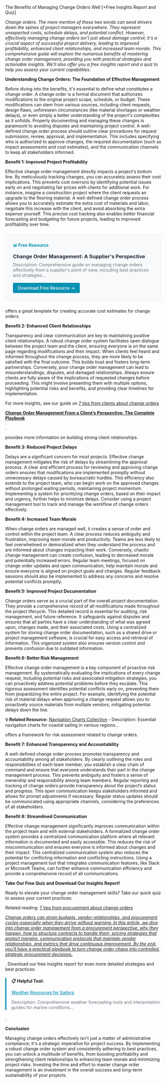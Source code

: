 The Benefits of Managing Change Orders Well [+Free Insights Report and Quiz]

  <p><i>Change orders.  The mere mention of these two words can send shivers down the spines of project managers everywhere.  They represent unexpected costs, schedule delays, and potential conflict. However,  effectively managing change orders isn't just about damage control; it's a crucial aspect of successful project delivery, leading to improved profitability, enhanced client relationships, and increased team morale. This comprehensive guide will explore the numerous benefits of mastering change order management, providing you with practical strategies and actionable insights.  We'll also offer you a free insights report and a quiz to help you assess your current capabilities.</i></p>  <p><b>Understanding Change Orders: The Foundation of Effective Management</b></p>

<p>Before diving into the benefits, it's essential to define what constitutes a change order.  A change order is a formal document that authorizes modifications to the original project scope, schedule, or budget. These modifications can stem from various sources, including client requests, design flaws, unforeseen circumstances (like material shortages or weather delays), or even simply a better understanding of the project's complexities as it unfolds.  Properly documenting and managing these changes is paramount to avoiding disputes and maintaining project control.  A well-defined change order process should outline clear procedures for request submission, review, approval, and implementation.  This includes specifying who is authorized to approve changes, the required documentation (such as impact assessments and cost estimates), and the communication channels to keep all stakeholders informed.</p>  <p><b>Benefit 1: Improved Project Profitability</b></p>

<p>Effective change order management directly impacts a project's bottom line. By meticulously tracking changes, you can accurately assess their cost implications.  This prevents cost overruns by identifying potential issues early on and negotiating fair prices with clients for additional work.  For instance, imagine a construction project where the client requests an upgrade to the flooring material.  A well-defined change order process allows you to accurately estimate the extra cost of materials and labor, negotiate this increase with the client, and avoid absorbing the extra expense yourself.  This precise cost tracking also enables better financial forecasting and budgeting for future projects, leading to improved profitability over time.  <div style="background: #f8f9fa; border: 1px solid #e9ecef; border-radius: 8px; padding: 24px; margin: 24px 0;">
<h4 style="color: #0891b2; margin: 0 0 12px 0;">📊 Free Resource</h4>
<h3 style="margin: 0 0 8px 0;"><a href="/resources/change-order-management" style="color: #1f2937; text-decoration: none;">Change Order Management: A Supplier's Perspective</a></h3>
<p style="color: #6b7280; margin: 0 0 16px 0; font-size: 14px;">Description: Comprehensive guide on managing change orders effectively from a supplier's point of view, including best practices and strategies...</p>
<a href="/resources/change-order-management" style="background: #0891b2; color: white; padding: 8px 16px; border-radius: 4px; text-decoration: none; font-weight: 500; display: inline-block;">Download Free Resource →</a>
</div> offers a great template for creating accurate cost estimates for change orders.</p>  <p><b>Benefit 2: Enhanced Client Relationships</b></p>

<p>Transparency and clear communication are key to maintaining positive client relationships.  A robust change order system facilitates open dialogue between the project team and the client, ensuring everyone is on the same page regarding modifications and their impact.  When clients feel heard and informed throughout the change process, they are more likely to be satisfied with the final outcome.  This builds trust and fosters long-term partnerships.  Conversely, poor change order management can lead to misunderstandings, disputes, and damaged relationships.  Always ensure clients are fully aware of the implications of requested changes before proceeding.  This might involve presenting them with multiple options, highlighting potential risks and benefits, and providing clear timelines for implementation. <p>For more insights, see our guide on <a href="/posts/post-10">7 tips from clients about change orders  <p><b>Change Order Management From a Client’s Perspective: The Complete Playbook</b></p></a>.</p> provides more information on building strong client relationships.</p>  <p><b>Benefit 3: Reduced Project Delays</b></p>

<p>Delays are a significant concern for most projects. Effective change management mitigates the risk of delays by streamlining the approval process. A clear and efficient process for reviewing and approving change orders ensures that modifications are implemented promptly without unnecessary delays caused by bureaucratic hurdles.  This efficiency also extends to the project team, who can begin work on the approved changes without prolonged waiting periods, maintaining project momentum.  Implementing a system for prioritizing change orders, based on their impact and urgency, further helps to minimize delays.  Consider using a project management tool to track and manage the workflow of change orders effectively.</p>  <p><b>Benefit 4: Increased Team Morale</b></p>

<p>When change orders are managed well, it creates a sense of order and control within the project team.  A clear process reduces ambiguity and frustration, improving team morale and productivity.  Teams are less likely to feel overwhelmed or demoralized when they understand the process and are informed about changes impacting their work.  Conversely, chaotic change management can create confusion, leading to decreased morale and potentially increased errors.  Regular team meetings, focused on change order updates and open communication, help maintain morale and ensure everyone is aligned on project goals and changes. Regular feedback sessions should also be implemented to address any concerns and resolve potential conflicts promptly.</p>  <p><b>Benefit 5: Improved Project Documentation</b></p>

<p>Change orders serve as a crucial part of the overall project documentation. They provide a comprehensive record of all modifications made throughout the project lifecycle.  This detailed record is essential for auditing, risk management, and future reference.  It safeguards against disputes and ensures that all parties have a clear understanding of what was agreed upon, changes made, and their associated costs.  Using a centralized system for storing change order documentation, such as a shared drive or project management software, is crucial for easy access and retrieval of information. This organized system also ensures version control and prevents confusion due to outdated information.</p>  <p><b>Benefit 6: Better Risk Management</b></p>

<p>Effective change order management is a key component of proactive risk management. By systematically evaluating the implications of every change request, including potential risks and associated mitigation strategies, you can proactively address potential problems before they escalate.  This rigorous assessment identifies potential conflicts early on, preventing them from jeopardizing the entire project. For example, identifying the potential risk of material delays when approving a change request allows you to proactively source materials from multiple vendors, mitigating potential delays down the line.  <p><b>💡 Related Resource:</b> <a href="/resources/navigation-charts">Navigation Charts Collection</a> - Description: Essential navigation charts for coastal sailing in various regions...</p> offers a framework for risk assessment related to change orders.</p>  <p><b>Benefit 7: Enhanced Transparency and Accountability</b></p>

<p>A well-defined change order process promotes transparency and accountability among all stakeholders. By clearly outlining the roles and responsibilities of each team member, you establish a clear chain of command and ensure that everyone understands their part in the change management process.  This prevents ambiguity and fosters a sense of ownership and responsibility among team members.  Regular reporting and tracking of change orders provide transparency about the project’s status and progress.  This open communication keeps stakeholders informed and allows for prompt adjustments if necessary.  Regular status updates should be communicated using appropriate channels, considering the preferences of all stakeholders.</p>  <p><b>Benefit 8: Streamlined Communication</b></p>

<p>Effective change management significantly improves communication within the project team and with external stakeholders.  A formalized change order system provides a centralized communication platform where all relevant information is documented and easily accessible.  This reduces the risk of miscommunication and ensures everyone is informed about changes and their impact.  This centralized communication system also reduces the potential for conflicting information and conflicting instructions.  Using a project management tool that integrates communication features, like Slack or Microsoft Teams, can further enhance communication efficiency and provide a comprehensive record of all communications.</p>  <p><b>Take Our Free Quiz and Download Our Insights Report!</b></p>

<p>Ready to elevate your change order management skills? Take our quick quiz to assess your current practices: <p>Related reading: <a href="/posts/post-11">7 tips from procurement about change orders  <p><i>Change orders can strain budgets, vendor relationships, and procurement cycles-especially when they arrive without warning. In this article, we dive into change order management from a procurement perspective: why they happen, how to structure contracts to handle them, pricing strategies that protect margins, communication protocols that maintain vendor relationships, and metrics that drive continuous improvement. By the end, you'll have a practical playbook to turn change order chaos into controlled, strategic procurement decisions.</i></p></a></p>.  Download our free insights report for even more detailed strategies and best practices: 
<div style="border-left: 4px solid #0891b2; padding-left: 16px; margin: 20px 0;">
<p><b>📋 Helpful Tool:</b></p>
<p><a href="/resources/weather-resources" style="color: #0891b2; font-weight: 500;">Weather Resources for Sailors</a></p>
<p style="font-size: 14px; color: #6b7280;">Description: Comprehensive weather forecasting tools and interpretation guides for marine conditions...</p>
</div>.</p>  <p><b>Conclusion</b></p>

<p>Managing change orders effectively isn't just a matter of administrative compliance; it's a strategic imperative for project success.  By implementing a robust change order system and consistently adhering to best practices, you can unlock a multitude of benefits, from boosting profitability and strengthening client relationships to enhancing team morale and minimizing project risks.  Investing the time and effort to master change order management is an investment in the overall success and long-term sustainability of your projects.</p>